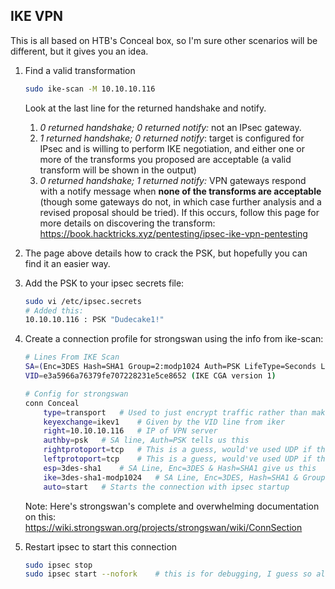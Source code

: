 ## IKE VPN

This is all based on HTB's Conceal box, so I'm sure other scenarios will be different, but it gives you an idea.

1. Find a valid transformation

   ```bash
   sudo ike-scan -M 10.10.10.116
   ```

   Look at the last line for the returned handshake and notify.

   1. *0 returned handshake; 0 returned notify:* not an IPsec gateway.
   2. *1 returned handshake; 0 returned notify*: target is configured for IPsec and is willing to perform IKE negotiation, and either one or more of the transforms you proposed are acceptable (a valid transform will be shown in the output)
   3. *0 returned handshake; 1 returned notify:* VPN gateways respond with a notify message when **none of the transforms are acceptable** (though some gateways do not, in which case further analysis and a revised proposal should be tried).  If this occurs, follow this page for more details on discovering the transform: https://book.hacktricks.xyz/pentesting/ipsec-ike-vpn-pentesting

2. The page above details how to crack the PSK, but hopefully you can find it an easier way.

3. Add the PSK to your ipsec secrets file:

   ```bash
   sudo vi /etc/ipsec.secrets
   # Added this:
   10.10.10.116 : PSK "Dudecake1!"
   ```

4. Create a connection profile for strongswan using the info from ike-scan:

   ```bash
   # Lines From IKE Scan
   SA=(Enc=3DES Hash=SHA1 Group=2:modp1024 Auth=PSK LifeType=Seconds LifeDuration(4)=0x00007080)
   VID=e3a5966a76379fe707228231e5ce8652 (IKE CGA version 1) 
   
   # Config for strongswan
   conn Conceal
       type=transport	# Used to just encrypt traffic rather than make a tunnel.  Dunno how you are supposed to know that
       keyexchange=ikev1	# Given by the VID line from iker
       right=10.10.10.116	# IP of VPN server
       authby=psk	# SA line, Auth=PSK tells us this
       rightprotoport=tcp	# This is a guess, would've used UDP if this failed
       leftprotoport=tcp	# This is a guess, would've used UDP if this failed
       esp=3des-sha1	# SA Line, Enc=3DES & Hash=SHA1 give us this
       ike=3des-sha1-modp1024	# SA Line, Enc=3DES, Hash=SHA1 & Group=2:modp1024 give us this
       auto=start	# Starts the connection with ipsec startup
   ```

   Note:  Here's strongswan's complete and overwhelming documentation on this:  https://wiki.strongswan.org/projects/strongswan/wiki/ConnSection

5. Restart ipsec to start this connection

   ```bash
   sudo ipsec stop
   sudo ipsec start --nofork	# this is for debugging, I guess so all the output shows up in the console window
   ```

   

